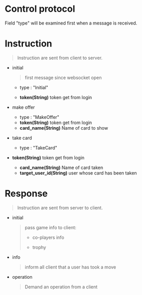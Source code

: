 # Control protocol

Field "type" will be examined first when a message is received.

# Instruction

> Instruction are  sent  from client to server.

* initial

  > first message since websocket open

  * type : "Initial"

  * **token(String)** token get from login

* make offer

  * type : "MakeOffer"
  * **token(String)** token get from login
  * **card_name(String)** Name of card to show
  
* take card

  * type : "TakeCard"
* **token(String)** token get from login
  * **card_name(String)** Name of card taken
  * **target_user_id(String)** user whose card has been taken
  


# Response

> Instruction are  sent from server to client.

* initial

  > pass game info to client:
  >
  > * co-players info
  >
  > * trophy

* info

  > inform all client that a user has took a move

* operation

  > Demand an operation from a client